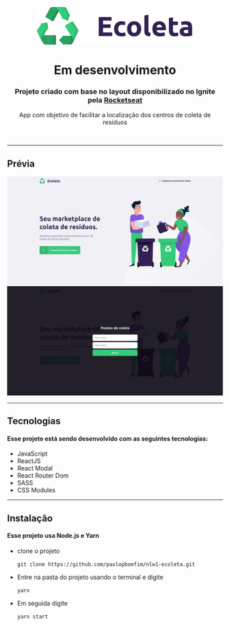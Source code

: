 
<div align="center"><img src="./public/doc/logo.svg"></div>

<div>
  <h1 align="center">Em desenvolvimento</h1>

  <h3 align="center">Projeto criado com base no layout disponibilizado no Ignite pela <a href="https://www.rocketseat.com.br">Rocketseat</a></h3>
  <p align="center">App com objetivo de facilitar a localização dos centros de coleta de resíduos</p>
  <br/>
</div>

---

## Prévia

![HomePage](public/doc/homePage.jpeg)
![HomePageModal](public/doc/homePage-modal.jpeg)

---
## Tecnologias
#### Esse projeto está sendo desenvolvido com as seguintes tecnologias:

- JavaScript
- ReactJS
- React Modal
- React Router Dom
- SASS
- CSS Modules
---
## Instalação

#### Esse projeto usa Node.js e Yarn
- clone o projeto
  ```
  git clone https://github.com/paulopbomfim/nlw1-ecoleta.git
  ```
- Entre na pasta do projeto usando o terminal e digite
  ```
  yarn
  ```
- Em seguida digite
  ```
  yarn start
  ```

